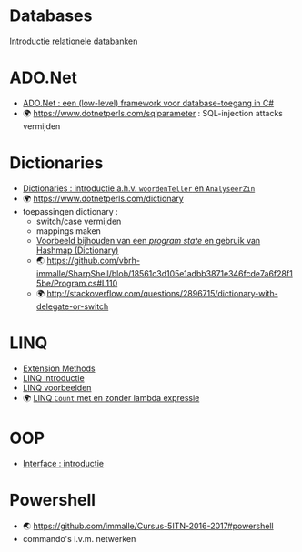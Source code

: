# Databases

[Introductie relationele databanken](Database/Intro.md)

# ADO.Net

- [ADO.Net : een (low-level) framework voor database-toegang in C#](CSharp/ADONetInterfaces.md)
- :earth_africa: https://www.dotnetperls.com/sqlparameter : SQL-injection attacks vermijden

# Dictionaries

- [Dictionaries : introductie a.h.v. `woordenTeller` en `AnalyseerZin`](CSharp/DictionaryIntro.md)
- :earth_africa: https://www.dotnetperls.com/dictionary
- toepassingen dictionary :
    - switch/case vermijden
    - mappings maken
    - [Voorbeeld bijhouden van een *program state* en gebruik van Hashmap (Dictionary)](CSharp/Voorbeelden/)
    - :earth_asia: https://github.com/vbrh-immalle/SharpShell/blob/18561c3d105e1adbb3871e346fcde7a6f28f15be/Program.cs#L110
    - :earth_africa: http://stackoverflow.com/questions/2896715/dictionary-with-delegate-or-switch

# LINQ

- [Extension Methods](CSharp/ExtensionMethods.md)
- [LINQ introductie](CSharp/LINQIntro.md)
- [LINQ voorbeelden](CSharp/LINQExamples.md)
- :earth_africa: [LINQ `Count` met en zonder lambda expressie](https://dotnetfiddle.net/o5T9Dl)

# OOP

- [Interface : introductie](CSharp/InterfacesIntro.md)

# Powershell

- :earth_asia: https://github.com/immalle/Cursus-5ITN-2016-2017#powershell
- commando's i.v.m. netwerken
